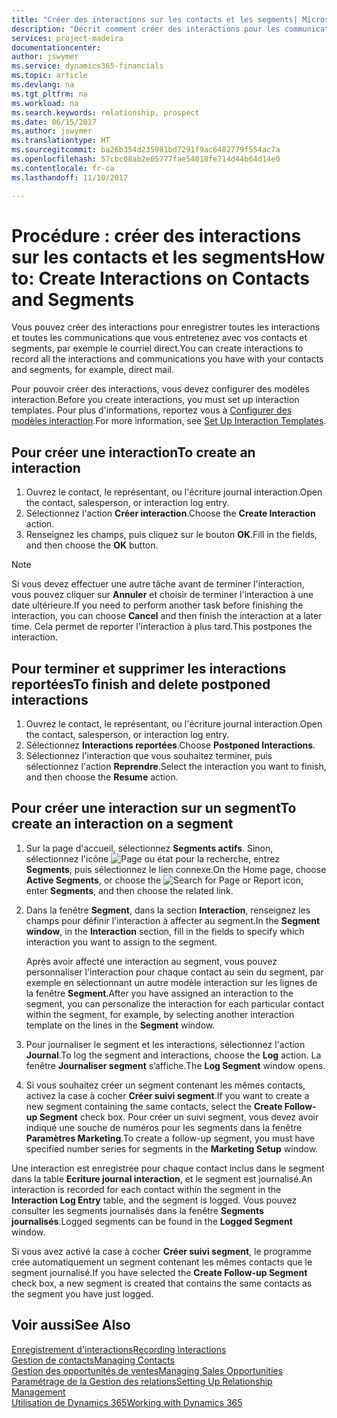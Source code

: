 ```yaml
---
title: "Créer des interactions sur les contacts et les segments| Microsoft Docs"
description: "Décrit comment créer des interactions pour les communications que vous avez avec vos contacts et segments dans Dynamics 365, par exemple le courriel direct."
services: project-madeira
documentationcenter: 
author: jswymer
ms.service: dynamics365-financials
ms.topic: article
ms.devlang: na
ms.tgt_pltfrm: na
ms.workload: na
ms.search.keywords: relationship, prospect
ms.date: 06/15/2017
ms.author: jswymer
ms.translationtype: HT
ms.sourcegitcommit: ba26b354d235981bd7291f9ac6402779f554ac7a
ms.openlocfilehash: 57cbc08ab2e05777fae54018fe714d44b64d14e0
ms.contentlocale: fr-ca
ms.lasthandoff: 11/10/2017

---
```

# <a name="how-to-create-interactions-on-contacts-and-segments"></a><span data-ttu-id="d0edd-103">Procédure : créer des interactions sur les contacts et les segments</span><span class="sxs-lookup"><span data-stu-id="d0edd-103">How to: Create Interactions on Contacts and Segments</span></span>
<span data-ttu-id="d0edd-104">Vous pouvez créer des interactions pour enregistrer toutes les interactions et toutes les communications que vous entretenez avec vos contacts et segments, par exemple le courriel direct.</span><span class="sxs-lookup"><span data-stu-id="d0edd-104">You can create interactions to record all the interactions and communications you have with your contacts and segments, for example, direct mail.</span></span>

<span data-ttu-id="d0edd-105">Pour pouvoir créer des interactions, vous devez configurer des modèles interaction.</span><span class="sxs-lookup"><span data-stu-id="d0edd-105">Before you create interactions, you must set up interaction templates.</span></span> <span data-ttu-id="d0edd-106">Pour plus d'informations, reportez vous à [Configurer des modèles interaction](marketing-interactions.md).</span><span class="sxs-lookup"><span data-stu-id="d0edd-106">For more information, see  [Set Up Interaction Templates](marketing-interactions.md).</span></span>

## <a name="to-create-an-interaction"></a><span data-ttu-id="d0edd-107">Pour créer une interaction</span><span class="sxs-lookup"><span data-stu-id="d0edd-107">To create an interaction</span></span>
1. <span data-ttu-id="d0edd-108">Ouvrez le contact, le représentant, ou l'écriture journal interaction.</span><span class="sxs-lookup"><span data-stu-id="d0edd-108">Open the contact, salesperson, or interaction log entry.</span></span>
2. <span data-ttu-id="d0edd-109">Sélectionnez l'action **Créer interaction**.</span><span class="sxs-lookup"><span data-stu-id="d0edd-109">Choose the **Create Interaction** action.</span></span>
3. <span data-ttu-id="d0edd-110">Renseignez les champs, puis cliquez sur le bouton **OK**.</span><span class="sxs-lookup"><span data-stu-id="d0edd-110">Fill in the fields, and then choose the **OK** button.</span></span>

> [!NOTE]  
>   <span data-ttu-id="d0edd-111">Si vous devez effectuer une autre tâche avant de terminer l'interaction, vous pouvez cliquer sur **Annuler** et choisir de terminer l'interaction à une date ultérieure.</span><span class="sxs-lookup"><span data-stu-id="d0edd-111">If you need to perform another task before finishing the interaction, you can choose **Cancel** and then finish the interaction at a later time.</span></span> <span data-ttu-id="d0edd-112">Cela permet de reporter l'interaction à plus tard.</span><span class="sxs-lookup"><span data-stu-id="d0edd-112">This postpones the interaction.</span></span>

## <a name="to-finish-and-delete-postponed-interactions"></a><span data-ttu-id="d0edd-113">Pour terminer et supprimer les interactions reportées</span><span class="sxs-lookup"><span data-stu-id="d0edd-113">To finish and delete postponed interactions</span></span>
1. <span data-ttu-id="d0edd-114">Ouvrez le contact, le représentant, ou l'écriture journal interaction.</span><span class="sxs-lookup"><span data-stu-id="d0edd-114">Open the contact, salesperson, or interaction log entry.</span></span>
2. <span data-ttu-id="d0edd-115">Sélectionnez **Interactions reportées**.</span><span class="sxs-lookup"><span data-stu-id="d0edd-115">Choose **Postponed Interactions**.</span></span>
3. <span data-ttu-id="d0edd-116">Sélectionnez l'interaction que vous souhaitez terminer, puis sélectionnez l'action **Reprendre**.</span><span class="sxs-lookup"><span data-stu-id="d0edd-116">Select the interaction you want to finish, and then choose the **Resume** action.</span></span>

## <a name="to-create-an-interaction-on-a-segment"></a><span data-ttu-id="d0edd-117">Pour créer une interaction sur un segment</span><span class="sxs-lookup"><span data-stu-id="d0edd-117">To create an interaction on a segment</span></span>
1. <span data-ttu-id="d0edd-118">Sur la page d'accueil, sélectionnez **Segments actifs**. Sinon, sélectionnez l'icône ![Page ou état pour la recherche](media/ui-search/search_small.png "icône Page ou état pour la recherche"), entrez **Segments**, puis sélectionnez le lien connexe.</span><span class="sxs-lookup"><span data-stu-id="d0edd-118">On the Home page, choose **Active Segments**, or choose the ![Search for Page or Report](media/ui-search/search_small.png "Search for Page or Report icon") icon, enter **Segments**, and then choose the related link.</span></span>
2. <span data-ttu-id="d0edd-119">Dans la fenêtre **Segment**, dans la section **Interaction**, renseignez les champs pour définir l'interaction à affecter au segment.</span><span class="sxs-lookup"><span data-stu-id="d0edd-119">In the **Segment window**, in the **Interaction** section, fill in the fields to specify which interaction you want to assign to the segment.</span></span>

    <span data-ttu-id="d0edd-120">Après avoir affecté une interaction au segment, vous pouvez personnaliser l'interaction pour chaque contact au sein du segment, par exemple en sélectionnant un autre modèle interaction sur les lignes de la fenêtre **Segment**.</span><span class="sxs-lookup"><span data-stu-id="d0edd-120">After you have assigned an interaction to the segment, you can personalize the interaction for each particular contact within the segment, for example, by selecting another interaction template on the lines in the **Segment** window.</span></span>  
3. <span data-ttu-id="d0edd-121">Pour journaliser le segment et les interactions, sélectionnez l'action **Journal**.</span><span class="sxs-lookup"><span data-stu-id="d0edd-121">To log the segment and interactions, choose the **Log** action.</span></span> <span data-ttu-id="d0edd-122">La fenêtre **Journaliser segment** s’affiche.</span><span class="sxs-lookup"><span data-stu-id="d0edd-122">The **Log Segment** window opens.</span></span>
4. <span data-ttu-id="d0edd-123">Si vous souhaitez créer un segment contenant les mêmes contacts, activez la case à cocher **Créer suivi segment**.</span><span class="sxs-lookup"><span data-stu-id="d0edd-123">If you want to create a new segment containing the same contacts, select the **Create Follow-up Segment** check box.</span></span> <span data-ttu-id="d0edd-124">Pour créer un suivi segment, vous devez avoir indiqué une souche de numéros pour les segments dans la fenêtre **Paramètres Marketing**.</span><span class="sxs-lookup"><span data-stu-id="d0edd-124">To create a follow-up segment, you must have specified number series for segments in the **Marketing Setup** window.</span></span>

<span data-ttu-id="d0edd-125">Une interaction est enregistrée pour chaque contact inclus dans le segment dans la table **Ecriture journal interaction**, et le segment est journalisé.</span><span class="sxs-lookup"><span data-stu-id="d0edd-125">An interaction is recorded for each contact within the segment in the **Interaction Log Entry** table, and the segment is logged.</span></span> <span data-ttu-id="d0edd-126">Vous pouvez consulter les segments journalisés dans la fenêtre **Segments journalisés**.</span><span class="sxs-lookup"><span data-stu-id="d0edd-126">Logged segments can be found in the **Logged Segment** window.</span></span>

<span data-ttu-id="d0edd-127">Si vous avez activé la case à cocher **Créer suivi segment**, le programme crée automatiquement un segment contenant les mêmes contacts que le segment journalisé.</span><span class="sxs-lookup"><span data-stu-id="d0edd-127">If you have selected the **Create Follow-up Segment** check box, a new segment is created that contains the same contacts as the segment you have just logged.</span></span>

## <a name="see-also"></a><span data-ttu-id="d0edd-128">Voir aussi</span><span class="sxs-lookup"><span data-stu-id="d0edd-128">See Also</span></span>
[<span data-ttu-id="d0edd-129">Enregistrement d'interactions</span><span class="sxs-lookup"><span data-stu-id="d0edd-129">Recording Interactions</span></span>](marketing-interactions.md)  
[<span data-ttu-id="d0edd-130">Gestion de contacts</span><span class="sxs-lookup"><span data-stu-id="d0edd-130">Managing Contacts</span></span>](marketing-contacts.md)  
[<span data-ttu-id="d0edd-131">Gestion des opportunités de ventes</span><span class="sxs-lookup"><span data-stu-id="d0edd-131">Managing Sales Opportunities</span></span>](marketing-manage-sales-opportunities.md)  
[<span data-ttu-id="d0edd-132">Paramétrage de la Gestion des relations</span><span class="sxs-lookup"><span data-stu-id="d0edd-132">Setting Up Relationship Management</span></span>](marketing-setup-marketing.md)  
[<span data-ttu-id="d0edd-133">Utilisation de Dynamics 365</span><span class="sxs-lookup"><span data-stu-id="d0edd-133">Working with Dynamics 365</span></span>](ui-work-product.md)

